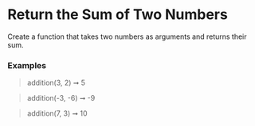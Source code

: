 # Return the Sum of Two Numbers

Create a function that takes two numbers as arguments and returns their sum.

### Examples

> addition(3, 2) ➞ 5

> addition(-3, -6) ➞ -9

> addition(7, 3) ➞ 10
